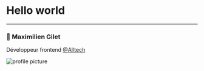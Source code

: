 # Hello world 

---

### 👋 Maximilien Gilet
Développeur frontend
[@Alltech](https://www.alltechconsulting.fr)

![profile picture](https://avatars.githubusercontent.com/u/10434870?v=4) <!-- .element: class="r-profile-picture" -->
